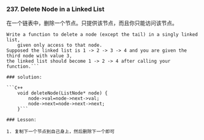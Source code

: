
### 237. Delete Node in a Linked List

在一个链表中，删除一个节点。只提供该节点，而且你只能访问该节点。
```
Write a function to delete a node (except the tail) in a singly linked list, 
    given only access to that node.
Supposed the linked list is 1 -> 2 -> 3 -> 4 and you are given the third node with value 3, 
the linked list should become 1 -> 2 -> 4 after calling your function.```

### solution:

```C++
    void deleteNode(ListNode* node) {
        node->val=node->next->val;
        node->next=node->next->next;
    }```

### Lesson:

1. 复制下一个节点到自己身上，然后删除下一个即可